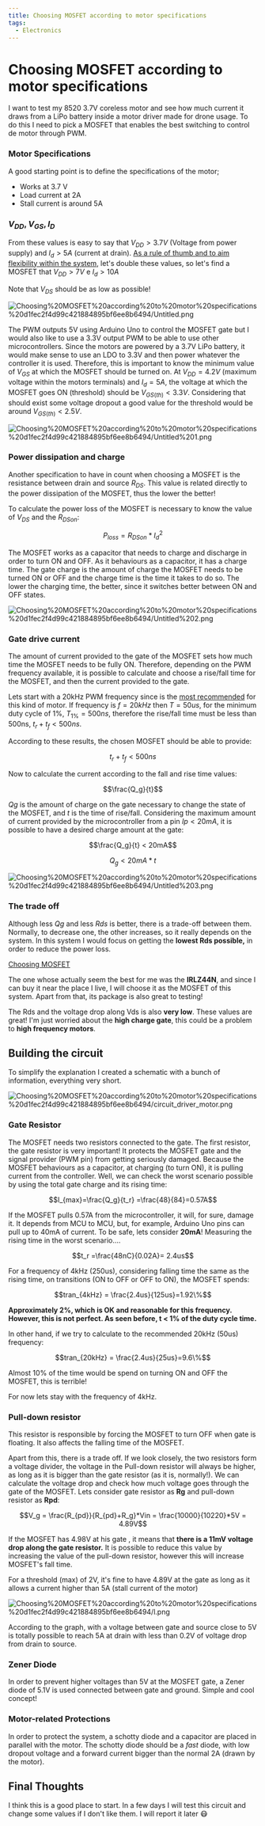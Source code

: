 ```yaml
---
title: Choosing MOSFET according to motor specifications
tags:
  - Electronics
---
```


# Choosing MOSFET according to motor specifications

I want to test my 8520 3.7V coreless motor and see how much current it draws from a LiPo battery inside a motor driver made for drone usage. To do this I need to pick a MOSFET that enables the best switching to control de motor through PWM.

### Motor Specifications

A good starting point is to define the specifications of the motor;

- Works at 3.7 V
- Load current at 2A
- Stall current is around 5A

### $V_{DD},V_{GS}, I_{D}$

From these values is easy to say that $V_{DD} > 3.7V$ (Voltage from power supply) and $I_d > 5A$ (current at drain). [As a rule of thumb and to aim flexibility within the system](https://www.edn.com/mosfet-drivers-for-motor-drives-start-with-your-motors-specs/), let's double these values, so let's find a MOSFET that $V_{DD} > 7V$ e $I_d > 10A$

Note that $V_{DS}$  should be as low as possible!

![Choosing%20MOSFET%20according%20to%20motor%20specifications%20d1fec2f4d99c421884895bf6ee8b6494/Untitled.png](img/Untitled___.png)

The PWM outputs 5V using Arduino Uno to control the MOSFET gate but I would also like to use a 3.3V output PWM to be able to use other microcontrollers. Since the motors are powered by a 3.7V LiPo battery, it would make sense to use an LDO to 3.3V and then power whatever the controller it is used. Therefore, this is important to know the minimum value of $V_{GS}$ at which the MOSFET should be turned on. At $V_{DD} = 4.2V$ (maximum voltage within the motors terminals) and $I_d = 5A$, the voltage at which the MOSFET goes ON (threshold) should be $V_{GS(th)} < 3.3V$. Considering that should exist some voltage dropout a good value for the threshold would be around $V_{GS(th)} < 2.5V$.

![Choosing%20MOSFET%20according%20to%20motor%20specifications%20d1fec2f4d99c421884895bf6ee8b6494/Untitled%201.png](img/Untitled___1.png)

### Power dissipation and charge

Another specification to have in count when choosing a MOSFET is the resistance between drain and source $R_{DS}$. This value is related directly to the power dissipation of the MOSFET, thus the lower the better!

To calculate the power loss of the MOSFET is necessary to know the value of $V_{DS}$ and the $R_{DSon}$:

$$P_{loss} = R_{DSon} * I_d^2$$

The MOSFET works as a capacitor that needs to charge and discharge in order to turn ON and OFF. As it behaviours as a capacitor, it has a charge time. The gate charge is the amount of charge the MOSFET needs to be turned ON or OFF and the charge time is the time it takes to do so. The lower the charging time, the better, since it switches better between ON and OFF states.

![Choosing%20MOSFET%20according%20to%20motor%20specifications%20d1fec2f4d99c421884895bf6ee8b6494/Untitled%202.png](img/Untitled___2.png)

### Gate drive current

The amount of current provided to the gate of the MOSFET sets how much time the MOSFET needs to be fully ON. Therefore, depending on the PWM frequency available, it is possible to calculate and choose a rise/fall time for the MOSFET, and then the current provided to the gate.

Lets start with a 20kHz PWM frequency since is the [most recommended](https://dccwiki.com/Coreless_Motor) for this kind of motor. If frequency is $f = 20kHz$ then $T = 50 us$, for the minimum duty cycle of 1%, $T_{1\%} = 500ns$, therefore the rise/fall time must be less than 500ns, $t_r + t_f < 500ns$.

According to these results, the chosen MOSFET should be able to provide:

$$t_r + t_f < 500ns$$

Now to calculate the current according to the fall and rise time values:

$$\frac{Q_g}{t}$$

*Qg* is the amount of charge on the gate necessary to change the state of the MOSFET, and *t* is the time of rise/fall. Considering the maximum amount of current provided by the microcontroller from a pin $Ip < 20 mA$, it is possible to have a desired charge amount at the gate:

$$\frac{Q_g}{t} < 20mA$$

$$Q_g < 20mA * t$$

![Choosing%20MOSFET%20according%20to%20motor%20specifications%20d1fec2f4d99c421884895bf6ee8b6494/Untitled%203.png](img/Untitled___3.png)

### The trade off

Although less $Qg$ and less *Rds* is better, there is a trade-off between them. Normally, to decrease one, the other increases, so it really depends on the system. In this system I would focus on getting the  **lowest Rds possible,** in order to reduce the power loss.

[Choosing MOSFET](https://www.notion.so/8f0f0ca41e79430695ca901f9faa5bcc)

The one whose actually seem the best for me was the **IRLZ44N**, and since I can buy it near the place I live, I will choose it as the MOSFET of this system. Apart from that, its package is also great to testing!

The Rds and the voltage drop along Vds is also **very low**. These values are great! I'm just worried about the **high charge gate**, this could be a problem to **high frequency motors**.

## Building the circuit

To simplify the explanation I created a schematic with a bunch of information, everything very short.

![Choosing%20MOSFET%20according%20to%20motor%20specifications%20d1fec2f4d99c421884895bf6ee8b6494/circuit_driver_motor.png](img/circuit_driver_motor.png)

### Gate Resistor

The MOSFET needs two resistors connected to the gate. The first resistor, the gate resistor is very important! It protects the MOSFET gate and the signal provider (PWM pin) from getting seriously damaged. Because the MOSFET behaviours as a capacitor, at charging (to turn ON), it is pulling current from the controller. Well, we can check the worst scenario possible by using the total gate charge and its rising time:

$$I_{max}=\frac{Q_g}{t_r} =\frac{48}{84}=0.57A$$

If the MOSFET pulls 0.57A from the microcontroller, it will, for sure, damage it. It depends from MCU to MCU, but, for example, Arduino Uno pins can pull up to 40mA of current. To be safe, lets consider **20mA**! Measuring the rising time in the worst scenario....

$$t_r =\frac{48nC}{0.02A}= 2.4us$$

For a frequency of 4kHz (250us), considering falling time the same as the rising time, on transitions (ON to OFF or OFF to ON), the MOSFET spends:

$$tran_{4kHz} = \frac{2.4us}{125us}=1.92\%$$

**Approximately 2%, which is OK and reasonable for this frequency. However, this is not perfect. As seen before, t < 1% of the duty cycle time.**

In other hand, if we try to calculate to the recommended 20kHz (50us) frequency:

$$tran_{20kHz} = \frac{2.4us}{25us}=9.6\%$$

Almost 10% of the time would be spend on turning ON and OFF the MOSFET, this is terrible!

For now lets stay with the frequency of 4kHz.

### Pull-down resistor

This resistor is responsible by forcing the MOSFET to turn OFF when gate is floating. It also affects the falling time of the MOSFET.

Apart from this, there is a trade off. If we look closely, the two resistors form a voltage divider, the voltage in the Pull-down resistor will always be higher, as long as it is bigger than the gate resistor (as it is, normally!). We can calculate the voltage drop and check how much voltage goes through the gate of the MOSFET. Lets consider gate resistor as **Rg** and pull-down resistor as **Rpd**:

$$V_g = \frac{R_{pd}}{R_{pd}+R_g}*Vin = \frac{10000}{10220}*5V = 4.89V$$

If the MOSFET has 4.98V at his gate , it means that **there is a 11mV voltage drop along the gate resistor.** It is possible to reduce this value by increasing the value of the pull-down resistor, however this will increase MOSFET's fall time.

For a threshold (max) of 2V, it's fine to have 4.89V at the gate as long as it allows a current higher than 5A (stall current of the motor)

![Choosing%20MOSFET%20according%20to%20motor%20specifications%20d1fec2f4d99c421884895bf6ee8b6494/l.png](img/l.png)

According to the graph, with a voltage between gate and source close to 5V is totally possible to reach 5A at drain with less than 0.2V of voltage drop from drain to source.

### Zener Diode

In order to prevent higher voltages than 5V at the MOSFET gate, a Zener diode of 5.1V is used connected between gate and ground. Simple and cool concept!

### Motor-related Protections

In order to protect the system, a schotty diode and a capacitor are placed in parallel with the motor. The schotty diode should be a *fast* diode, with low dropout voltage and a forward current bigger than the normal 2A (drawn by the motor).

## Final Thoughts

I think this is a good place to start. In a few days I will test this circuit and change some values if I don't like them. I will report it later 😷
